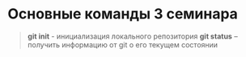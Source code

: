 # Основные команды 3 семинара
>**git init** - инициализация локального репозитория
>**git status** – получить информацию от git о его текущем состоянии